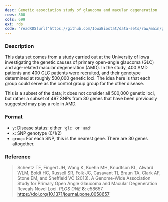 ```yaml
---
desc: Genetic association study of glaucoma and macular degeneration
rows: 800
cols: 699
ext: rds
code: "readRDS(url('https://github.com/IowaBiostat/data-sets/raw/main/glcamd/glcamd.rds'))"
---
```


### Description

This data set comes from a study carried out at the University of Iowa
investigating the genetic causes of primary open-angle glaucoma (GLC) and
age-related macular degeneration (AMD). In the study, 400 AMD patients and 400
GLC patients were recruited, and their genotype determined at roughly 500,000
genetic loci. The idea here is that each group could serve as the control group
group for the other disease.

This is a subset of the data; it does not consider all 500,000 genetic loci, but
rather a subset of 497 SNPs from 30 genes that have been previously suggested
may play a role in AMD.

### Format

* `y`: Disease status: either `'glc'` or `'amd'`
* `x`: SNP genotype (0/1/2)
* `group`: For each SNP, this is the nearest gene. There are 30 genes
  altogether.

### Reference

> Scheetz TE, Fingert JH, Wang K, Kuehn MH, Knudtson KL, Alward WLM, Boldt HC,
> Russell SR, Folk JC, Casavant TL Braun TA, Clark AF, Stone EM, and Sheffield
> VC (2013). A Genome-Wide Association Study for Primary Open Angle Glaucoma and
> Macular Degeneration Reveals Novel Loci. *PLOS ONE* **8**:
> e58657. <https://doi.org/10.1371/journal.pone.0058657>
